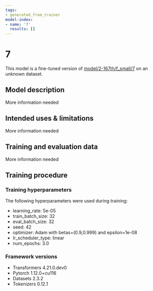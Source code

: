```yaml
---
tags:
- generated_from_trainer
model-index:
- name: '7'
  results: []
---
```


<!-- This model card has been generated automatically according to the information the Trainer had access to. You
should probably proofread and complete it, then remove this comment. -->

# 7

This model is a fine-tuned version of [model/2-167th/f_small/7](https://huggingface.co/model/2-167th/f_small/7) on an unknown dataset.

## Model description

More information needed

## Intended uses & limitations

More information needed

## Training and evaluation data

More information needed

## Training procedure

### Training hyperparameters

The following hyperparameters were used during training:
- learning_rate: 5e-05
- train_batch_size: 32
- eval_batch_size: 32
- seed: 42
- optimizer: Adam with betas=(0.9,0.999) and epsilon=1e-08
- lr_scheduler_type: linear
- num_epochs: 3.0

### Framework versions

- Transformers 4.21.0.dev0
- Pytorch 1.12.0+cu116
- Datasets 2.3.2
- Tokenizers 0.12.1
